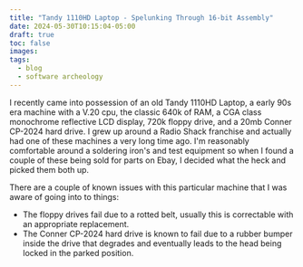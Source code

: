 ```yaml
---
title: "Tandy 1110HD Laptop - Spelunking Through 16-bit Assembly"
date: 2024-05-30T10:15:04-05:00
draft: true
toc: false
images:
tags: 
  - blog
  - software archeology 
---
```


I recently came into possession of an old Tandy 1110HD Laptop, a early 90s era machine with a V.20 cpu, the classic
640k of RAM, a CGA class monochrome reflective LCD display, 720k floppy drive, and a 20mb Conner CP-2024 hard drive.
I grew up around a Radio Shack franchise and actually had one of these machines a very long time ago. I'm reasonably
comfortable around a soldering iron's and test equipment so when I found a couple of these being sold for parts on
Ebay, I decided what the heck and picked them both up.

There are a couple of known issues with this particular machine that I was aware of going into to things:
* The floppy drives fail due to a rotted belt, usually this is correctable with an appropriate replacement.
* The Conner CP-2024 hard drive is known to fail due to a rubber bumper inside the drive that degrades and eventually
  leads to the head being locked in the parked position.



